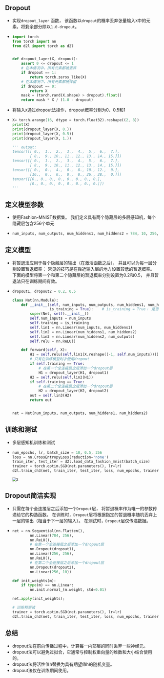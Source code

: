 ## Dropout

- 实现`dropout_layer` 函数， 该函数以`dropout`的概率丢弃张量输入`X`中的元素，将剩余部分除以`1.0-dropout`。

- ```python
  import torch
  from torch import nn
  from d2l import torch as d2l
  
  
  def dropout_layer(X, dropout):
      assert 0 <= dropout <= 1
      # 在本情况中，所有元素都被丢弃
      if dropout == 1:
          return torch.zeros_like(X)
      # 在本情况中，所有元素都被保留
      if dropout == 0:
          return X
      mask = (torch.rand(X.shape) > dropout).float()
      return mask * X / (1.0 - dropout)
  ```

- 将输入`X`通过dropout法操作，dropout概率分别为0、0.5和1

- ```python
  X= torch.arange(16, dtype = torch.float32).reshape((2, 8))
  print(X)
  print(dropout_layer(X, 0.))
  print(dropout_layer(X, 0.5))
  print(dropout_layer(X, 1.))
  
  ''' output:
  tensor([[ 0.,  1.,  2.,  3.,  4.,  5.,  6.,  7.],
          [ 8.,  9., 10., 11., 12., 13., 14., 15.]])
  tensor([[ 0.,  1.,  2.,  3.,  4.,  5.,  6.,  7.],
          [ 8.,  9., 10., 11., 12., 13., 14., 15.]])
  tensor([[ 0.,  0.,  4.,  0.,  8., 10., 12.,  0.],
          [16.,  0.,  0.,  0.,  0., 26., 28.,  0.]])
  tensor([[0., 0., 0., 0., 0., 0., 0., 0.],
          [0., 0., 0., 0., 0., 0., 0., 0.]])
  '''
  ```

## 定义模型参数

- 使用Fashion-MNIST数据集。 我们定义具有两个隐藏层的多层感知机，每个隐藏层包含256个单元

- ```python
  num_inputs, num_outputs, num_hiddens1, num_hiddens2 = 784, 10, 256, 256
  ```

## 定义模型

- 将暂退法应用于每个隐藏层的输出（在激活函数之后）， 并且可以为每一层分别设置暂退概率： 常见的技巧是在靠近输入层的地方设置较低的暂退概率。 下面的模型将第一个和第二个隐藏层的暂退概率分别设置为0.2和0.5， 并且暂退法只在训练期间有效。

- ```python
  dropout1, dropout2 = 0.2, 0.5
  
  class Net(nn.Module):
      def __init__(self, num_inputs, num_outputs, num_hiddens1, num_hiddens2,
                   is_training = True):    # is_training = True： 是否在训练
          super(Net, self).__init__()
          self.num_inputs = num_inputs
          self.training = is_training
          self.lin1 = nn.Linear(num_inputs, num_hiddens1)
          self.lin2 = nn.Linear(num_hiddens1, num_hiddens2)
          self.lin3 = nn.Linear(num_hiddens2, num_outputs)
          self.relu = nn.ReLU()
  
      def forward(self, X):
          H1 = self.relu(self.lin1(X.reshape((-1, self.num_inputs))))
          # 只有在训练模型时才使用dropout
          if self.training == True:
              # 在第一个全连接层之后添加一个dropout层
              H1 = dropout_layer(H1, dropout1)
          H2 = self.relu(self.lin2(H1))
          if self.training == True:
              # 在第二个全连接层之后添加一个dropout层
              H2 = dropout_layer(H2, dropout2)
          out = self.lin3(H2)
          return out
  
  
  net = Net(num_inputs, num_outputs, num_hiddens1, num_hiddens2)
  ```

## 训练和测试

- 多层感知机训练和测试

- ```python
  num_epochs, lr, batch_size = 10, 0.5, 256
  loss = nn.CrossEntropyLoss(reduction='none')
  train_iter, test_iter = d2l.load_data_fashion_mnist(batch_size)
  trainer = torch.optim.SGD(net.parameters(), lr=lr)
  d2l.train_ch3(net, train_iter, test_iter, loss, num_epochs, trainer)
  ```

   <img src="img/2.png" alt="2" style="zoom:80%;" />

## Dropout简洁实现

- 只需在每个全连接层之后添加一个`Dropout`层， 将暂退概率作为唯一的参数传递给它的构造函数。 在训练时，`Dropout`层将根据指定的暂退概率随机丢弃上一层的输出（相当于下一层的输入）。 在测试时，`Dropout`层仅传递数据。

- ```python
  net = nn.Sequential(nn.Flatten(),
          nn.Linear(784, 256),
          nn.ReLU(),
          # 在第一个全连接层之后添加一个dropout层
          nn.Dropout(dropout1),
          nn.Linear(256, 256),
          nn.ReLU(),
          # 在第二个全连接层之后添加一个dropout层
          nn.Dropout(dropout2),
          nn.Linear(256, 10))
  
  def init_weights(m):
      if type(m) == nn.Linear:
          nn.init.normal_(m.weight, std=0.01)
  
  net.apply(init_weights);
  
  # 训练和测试
  trainer = torch.optim.SGD(net.parameters(), lr=lr)
  d2l.train_ch3(net, train_iter, test_iter, loss, num_epochs, trainer)
  ```

## 总结

- dropout法在前向传播过程中，计算每一内部层的同时丢弃一些神经元。
- dropout法可以避免过拟合，它通常与控制权重向量的维数和大小结合使用的。
- dropout法将活性值h替换为具有期望值h的随机变量。
- dropout法仅在训练期间使用。